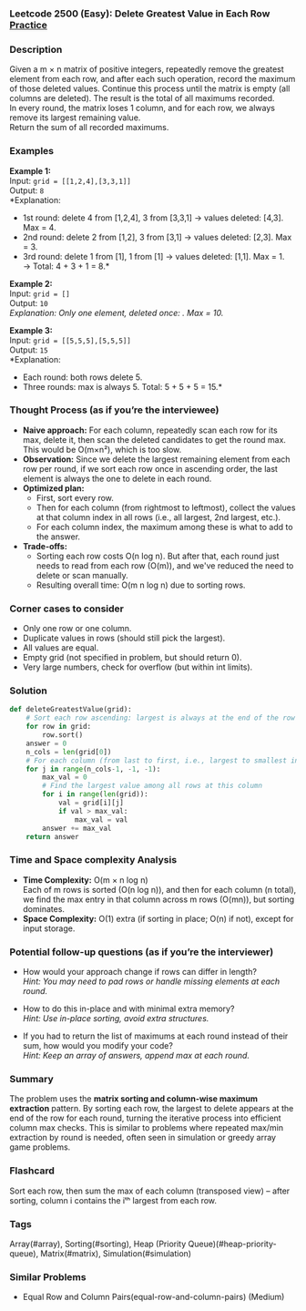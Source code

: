 ### Leetcode 2500 (Easy): Delete Greatest Value in Each Row [Practice](https://leetcode.com/problems/delete-greatest-value-in-each-row)

### Description  
Given a m × n matrix of positive integers, repeatedly remove the greatest element from each row, and after each such operation, record the maximum of those deleted values. Continue this process until the matrix is empty (all columns are deleted). The result is the total of all maximums recorded.  
In every round, the matrix loses 1 column, and for each row, we always remove its largest remaining value.  
Return the sum of all recorded maximums.

### Examples  

**Example 1:**  
Input: `grid = [[1,2,4],[3,3,1]]`  
Output: `8`  
*Explanation:  
- 1st round: delete 4 from [1,2,4], 3 from [3,3,1] → values deleted: [4,3]. Max = 4.  
- 2nd round: delete 2 from [1,2], 3 from [3,1] → values deleted: [2,3]. Max = 3.  
- 3rd round: delete 1 from [1], 1 from [1] → values deleted: [1,1]. Max = 1.  
-> Total: 4 + 3 + 1 = 8.*

**Example 2:**  
Input: `grid = []`  
Output: `10`  
*Explanation: Only one element, deleted once: . Max = 10.*

**Example 3:**  
Input: `grid = [[5,5,5],[5,5,5]]`  
Output: `15`  
*Explanation:  
- Each round: both rows delete 5.  
- Three rounds: max is always 5. Total: 5 + 5 + 5 = 15.*

### Thought Process (as if you’re the interviewee)  
- **Naive approach:** For each column, repeatedly scan each row for its max, delete it, then scan the deleted candidates to get the round max. This would be O(m×n²), which is too slow.
- **Observation:** Since we delete the largest remaining element from each row per round, if we sort each row once in ascending order, the last element is always the one to delete in each round.
- **Optimized plan:**  
  - First, sort every row.
  - Then for each column (from rightmost to leftmost), collect the values at that column index in all rows (i.e., all largest, 2nd largest, etc.).
  - For each column index, the maximum among these is what to add to the answer.
- **Trade-offs:**  
  - Sorting each row costs O(n log n). But after that, each round just needs to read from each row (O(m)), and we've reduced the need to delete or scan manually.
  - Resulting overall time: O(m n log n) due to sorting rows.

### Corner cases to consider  
- Only one row or one column.
- Duplicate values in rows (should still pick the largest).
- All values are equal.
- Empty grid (not specified in problem, but should return 0).
- Very large numbers, check for overflow (but within int limits).

### Solution

```python
def deleteGreatestValue(grid):
    # Sort each row ascending: largest is always at the end of the row 
    for row in grid:
        row.sort()
    answer = 0
    n_cols = len(grid[0])
    # For each column (from last to first, i.e., largest to smallest in sorted rows)
    for j in range(n_cols-1, -1, -1):
        max_val = 0
        # Find the largest value among all rows at this column
        for i in range(len(grid)):
            val = grid[i][j]
            if val > max_val:
                max_val = val
        answer += max_val
    return answer
```

### Time and Space complexity Analysis  

- **Time Complexity:** O(m × n log n)  
  Each of m rows is sorted (O(n log n)), and then for each column (n total), we find the max entry in that column across m rows (O(mn)), but sorting dominates.
- **Space Complexity:** O(1) extra (if sorting in place; O(n) if not), except for input storage.

### Potential follow-up questions (as if you’re the interviewer)  

- How would your approach change if rows can differ in length?  
  *Hint: You may need to pad rows or handle missing elements at each round.*

- How to do this in-place and with minimal extra memory?  
  *Hint: Use in-place sorting, avoid extra structures.*

- If you had to return the list of maximums at each round instead of their sum, how would you modify your code?  
  *Hint: Keep an array of answers, append max at each round.*

### Summary
The problem uses the **matrix sorting and column-wise maximum extraction** pattern. By sorting each row, the largest to delete appears at the end of the row for each round, turning the iterative process into efficient column max checks. This is similar to problems where repeated max/min extraction by round is needed, often seen in simulation or greedy array game problems.


### Flashcard
Sort each row, then sum the max of each column (transposed view) – after sorting, column i contains the iᵗʰ largest from each row.

### Tags
Array(#array), Sorting(#sorting), Heap (Priority Queue)(#heap-priority-queue), Matrix(#matrix), Simulation(#simulation)

### Similar Problems
- Equal Row and Column Pairs(equal-row-and-column-pairs) (Medium)